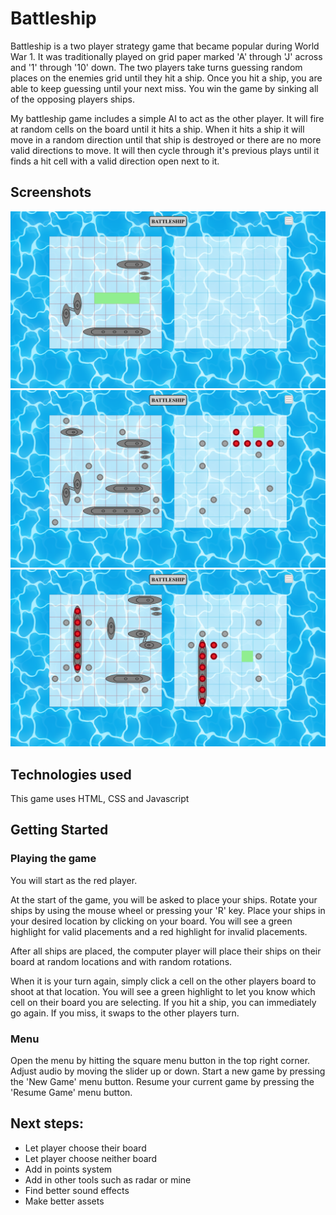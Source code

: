 # Battleship

Battleship is a two player strategy game that became popular during World War 1. It was traditionally played on grid paper marked 'A' through 'J' across and '1' through '10' down. The two players take turns guessing random places on the enemies grid until they hit a ship. Once you hit a ship, you are able to keep guessing until your next miss. You win the game by sinking all of the opposing players ships. 

My battleship game includes a simple AI to act as the other player. It will fire at random cells on the board until it hits a ship. When it hits a ship it will move in a random direction until that ship is destroyed or there are no more valid directions to move. It will then cycle through it's previous plays until it finds a hit cell with a valid direction open next to it. 

## Screenshots
![Placing Ships](Screenshot%202023-02-16%20at%2011-50-15%20Battleship.png)
![Playing Game](Screenshot%202023-02-16%20at%2011-50-57%20Battleship.png)
![Ship Sunk](Screenshot%202023-02-16%20at%2011-49-41%20Battleship.png)

## Technologies used

This game uses HTML, CSS and Javascript


## Getting Started 

### Playing the game
You will start as the red player.

At the start of the game, you will be asked to place your ships. Rotate your ships by using the mouse wheel or pressing your 'R' key. Place your ships in your desired location by clicking on your board. You will see a green highlight for valid placements and a red highlight for invalid placements. 

After all ships are placed, the computer player will place their ships on their board at random locations and with random rotations. 

When it is your turn again, simply click a cell on the other players board to shoot at that location. You will see a green highlight to let you know which cell on their board you are selecting. If you hit a ship, you can immediately go again. If you miss, it swaps to the other players turn. 

### Menu
Open the menu by hitting the square menu button in the top right corner.
Adjust audio by moving the slider up or down.
Start a new game by pressing the 'New Game' menu button.
Resume your current game by pressing the 'Resume Game' menu button.

## Next steps:
- Let player choose their board
- Let player choose neither board
- Add in points system
- Add in other tools such as radar or mine
- Find better sound effects 
- Make better assets
